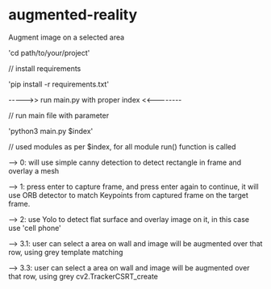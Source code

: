 # augmented-reality
Augment image on a selected area


'cd path/to/your/project'


// install requirements 

'pip install -r requirements.txt'


----->> run main.py with proper index <<--------

// run main file with parameter

'python3 main.py $index'

// used modules as per $index, for all module run() function is called

--> 0: will use simple canny detection to detect rectangle in frame and overlay a mesh

--> 1:  press enter to capture frame, and press enter again to continue, it will use ORB detector to match Keypoints from captured frame on the target frame. 

--> 2: use Yolo to detect flat surface and overlay image on it, in this case use 'cell phone'

--> 3.1: user can select a area on wall and image will be augmented over that row, using grey template matching

--> 3.3: user can select a area on wall and image will be augmented over that row, using grey cv2.TrackerCSRT_create
